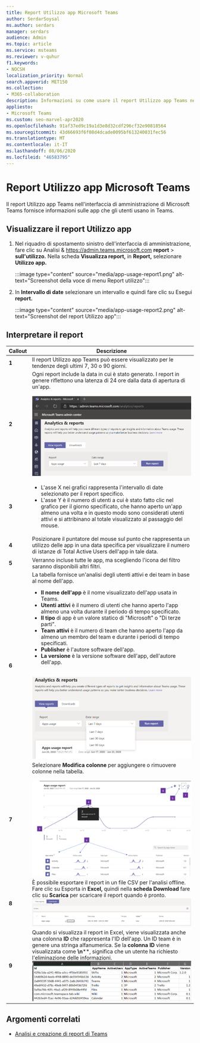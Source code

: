 ```yaml
---
title: Report Utilizzo app Microsoft Teams
author: SerdarSoysal
ms.author: serdars
manager: serdars
audience: Admin
ms.topic: article
ms.service: msteams
ms.reviewer: v-quhur
f1.keywords:
- NOCSH
localization_priority: Normal
search.appverid: MET150
ms.collection:
- M365-collaboration
description: Informazioni su come usare il report Utilizzo app Teams nell'interfaccia di amministrazione di Microsoft Teams.
appliesto:
- Microsoft Teams
ms.custom: seo-marvel-apr2020
ms.openlocfilehash: 91af37ed9c19a1d3e8d32cdf296cf32e90818564
ms.sourcegitcommit: 43d66693f6f08d4dcade0095bf613240031fec56
ms.translationtype: MT
ms.contentlocale: it-IT
ms.lasthandoff: 08/06/2020
ms.locfileid: "46583795"
---
```

# <a name="microsoft-teams-app-usage-report"></a>Report Utilizzo app Microsoft Teams

Il report Utilizzo app Teams nell'interfaccia di amministrazione di Microsoft Teams fornisce informazioni sulle app che gli utenti usano in Teams.  

## <a name="view-the-app-usage-report"></a>Visualizzare il report Utilizzo app

1.  Nel riquadro di spostamento sinistro dell'interfaccia di amministrazione, fare clic su Analisi & <https://admin.teams.microsoft.com> **report** \> **sull'utilizzo.** Nella scheda **Visualizza report,** in **Report,** selezionare **Utilizzo app.**

     :::image type="content" source="media/app-usage-report1.png" alt-text="Screenshot della voce di menu Report utilizzo":::

2.  In **Intervallo di date** selezionare un intervallo e quindi fare clic su Esegui **report.**

      :::image type="content" source="media/app-usage-report2.png" alt-text="Screenshot del report Utilizzo app":::

## <a name="interpret-the-report"></a>Interpretare il report

|Callout |Descrizione  |
|--------|-------------|
|**1**   |Il report Utilizzo app Teams può essere visualizzato per le tendenze degli ultimi 7, 30 o 90 giorni. |
|**2**   |Ogni report include la data in cui è stato generato. I report in genere riflettono una latenza di 24 ore dalla data di apertura di un'app. <br><br>![Screenshot del report Utilizzo app con intervalli di date](media/app-usage-report3.png)|
|**3**    | <ul><li>L'asse X nei grafici rappresenta l'intervallo di date selezionato per il report specifico.</li><li>L'asse Y è il numero di utenti a cui è stato fatto clic nel grafico per il giorno specificato, che hanno aperto un'app almeno una volta e in questo modo sono considerati utenti attivi e si attribinano al totale visualizzato al passaggio del mouse.</li></ul>|
|**4**   |Posizionare il puntatore del mouse sul punto che rappresenta un utilizzo delle app in una data specifica per visualizzare il numero di istanze di Total Active Users dell'app in tale data.  |
|**5**   |Verranno incluse tutte le app, ma scegliendo l'icona del filtro saranno disponibili altri filtri.  |
|**6**   |La tabella fornisce un'analisi degli utenti attivi e dei team in base al nome dell'app.<br><ul><li>**Il nome dell'app** è il nome visualizzato dell'app usata in Teams.</li><li>**Utenti attivi** è il numero di utenti che hanno aperto l'app almeno una volta durante il periodo di tempo specificato.</li><li>**Il tipo** di app è un valore statico di "Microsoft" o "Di terze parti".</li><li>**Team attivi** è il numero di team che hanno aperto l'app da almeno un membro del team e durante i periodi di tempo specificati.</li><li>**Publisher** è l'autore software dell'app.</li><li>**La versione** è la versione software dell'app, dell'autore dell'app.</li></ul><br>![Screenshot di un report Utilizzo app](media/app-usage-report4.png)  |
|**7**  |Selezionare **Modifica colonne** per aggiungere o rimuovere colonne nella tabella.<br><br>![Screenshot della pagina Modifica colonne](media/app-usage-report5.png)  |
|**8**  |È possibile esportare il report in un file CSV per l'analisi offline. Fare clic su Esporta in **Excel,** quindi nella **scheda Download** fare clic su **Scarica** per scaricare il report quando è pronto.<br>![Screenshot della pagina Download](media/app-usage-report7.png)  |
|**9**   |Quando si visualizza il report in Excel, viene visualizzata anche una colonna **ID** che rappresenta l'ID dell'app. Un ID team è in genere una stringa alfanumerica. Se la **colonna ID** viene visualizzata come **\n****, significa che un utente ha richiesto l'eliminazione delle informazioni.<br>![Screenshot del report di Excel scaricato](media/app-usage-report8.png)  |

## <a name="related-topics"></a>Argomenti correlati

- [Analisi e creazione di report di Teams](teams-reporting-reference.md)